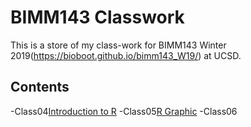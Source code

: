 # BIMM143 Classwork

This is a store of my class-work for BIMM143 Winter 2019(https://bioboot.github.io/bimm143_W19/) at UCSD.

## Contents
-Class04[Introduction to R]()
-Class05[R Graphic]()
-Class06[]()
